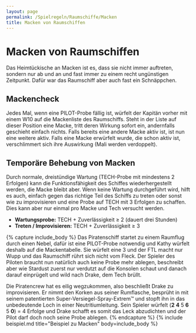 ```yaml
---
layout: page
permalink: /Spielregeln/Raumschiffe/Macken
title: Macken von Raumschiffen
---
```


# Macken von Raumschiffen

Das Heimtückische an Macken ist es, dass sie nicht immer auftreten, sondern nur ab und an und fast immer zu einem recht ungünstigen Zeitpunkt. Dafür war das Raumschiff aber auch fast ein Schnäppchen.

## Mackencheck

Jedes Mal, wenn eine PILOT-Probe fällig ist, würfelt der Kapitän vorher mit einem W10 auf die Mackenliste des Raumschiffs. Steht in der Liste auf dieser Position eine Macke, tritt deren Wirkung sofort ein, andernfalls geschieht einfach nichts. Falls bereits eine andere Macke aktiv ist, ist nun eine weitere aktiv. Falls eine Macke erwürfelt wurde, die schon aktiv ist, verschlimmert sich ihre Auswirkung (Mali werden verdoppelt).

## Temporäre Behebung von Macken

Durch normale, dreistündige Wartung (TECH-Probe mit mindestens 2 Erfolgen) kann die Funktionsfähigkeit des Schiffes wiederhergestellt werden, die Macke bleibt aber. Wenn keine Wartung durchgeführt wird, hilft es auch, einfach gegen das richtige Teil des Schiffs zu treten oder sonst wie zu improvisieren und eine Probe auf TECH mit 3 Erfolgen zu schaffen. Dies kann aber nur einmal pro Macke und Tech versucht werden.

- **Wartungsprobe:** TECH + Zuverlässigkeit &ge; 2 (dauert drei Stunden)
- **Treten / Improvisieren:** TECH + Zuverlässigkeit &ge; 3

{% capture include_body %}
Das Piratenschiff startet zu einem Raumflug durch einen Nebel, dafür ist eine PILOT-Probe notwendig und Kathy würfelt deshalb auf die Mackentabelle. Sie würfelt eine 3 und der FTL macht nur Wupp und das Raumschiff rührt sich nicht vom Fleck. Der Spieler des Piloten braucht nun natürlich auch keine Probe mehr ablegen, beschreibt aber wie Stardust zuerst nur verdutzt auf die Konsolen schaut und danach darauf einprügelt und wild nach Drake, dem Tech brüllt.

Die Piratencrew hat es eilig wegzukommen, also beschließt Drake zu improvisieren. Er nimmt den Korken aus seiner Rumflasche, besprüht in mit seinem patentierten Super-Versiegel-Spray-Extrem&trade; und stopft ihn in das unbedeutende Loch in einer Neutritiumleitung. Sein Spieler würfelt (**2** **4** 5 **6** 5 **0**) = 4 Erfolge und Drake schafft es somit das Leck abzudichten und der Pilot darf doch noch seine Probe ablegen.
{% endcapture %}
{% include beispiel.md title="Beispiel zu Macken" body=include_body %}
